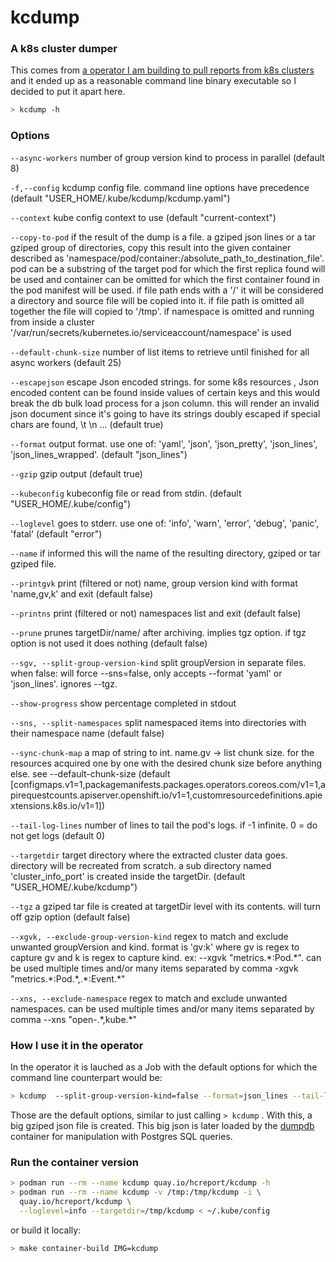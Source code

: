 # kcdump
### A k8s cluster dumper

This comes from [a operator I am building to pull reports from k8s clusters](https://github.com/mauricioscastro/hcreport/tree/dev) and it ended up as a reasonable command line binary executable so I decided to put it apart here. 

```bash
> kcdump -h
```

### Options
`--async-workers` number of group version kind to process in parallel (default 8)

`-f,--config` kcdump config file. command line options have precedence (default "USER_HOME/.kube/kcdump/kcdump.yaml")

`--context` kube config context to use (default "current-context")

`--copy-to-pod` if the result of the dump is a file. a gziped json lines or a tar gziped group of directories, copy this result into the given container described as 'namespace/pod/container:/absolute_path_to_destination_file'. pod can be a substring of the target pod for which the first replica found will be used and container can be omitted for which the first container found in the pod manifest will be used. if file path ends with a '/' it will be considered a directory and source file will be copied into it. if file path is omitted all together the file will copied to '/tmp'. if namespace is omitted and running from inside a cluster '/var/run/secrets/kubernetes.io/serviceaccount/namespace' is used

`--default-chunk-size` number of list items to retrieve until finished for all async workers (default 25)

`--escapejson` escape Json encoded strings. for some k8s resources , Json encoded content can be found inside values of certain keys and this would break the db bulk load process for a json column. this will render an invalid json document since it's going to have its strings doubly escaped if special chars are found, \t \n ... (default true)

`--format` output format. use one of: 'yaml', 'json', 'json_pretty', 'json_lines', 'json_lines_wrapped'. (default "json_lines")

`--gzip` gzip output (default true)

`--kubeconfig` kubeconfig file or read from stdin. (default "USER_HOME/.kube/config")

`--loglevel` goes to stderr. use one of: 'info', 'warn', 'error', 'debug', 'panic', 'fatal' (default "error")

`--name` if informed this will the name of the resulting directory, gziped or tar gziped file.

`--printgvk` print (filtered or not) name, group version kind with format 'name,gv,k' and exit (default false)

`--printns` print (filtered or not) namespaces list and exit (default false)

`--prune` prunes targetDir/name/ after archiving. implies tgz option. if tgz option is not used it does nothing (default false)

`--sgv, --split-group-version-kind` split groupVersion in separate files. when false: will force --sns=false, only accepts --format 'yaml' or 'json_lines'. ignores --tgz.

`--show-progress` show percentage completed in stdout

`--sns, --split-namespaces` split namespaced items into directories with their namespace name (default false)

`--sync-chunk-map` a map of string to int. name.gv -> list chunk size. for the resources acquired one by one with the desired chunk size before anything else. see --default-chunk-size (default [configmaps.v1=1,packagemanifests.packages.operators.coreos.com/v1=1,apirequestcounts.apiserver.openshift.io/v1=1,customresourcedefinitions.apiextensions.k8s.io/v1=1])

`--tail-log-lines` number of lines to tail the pod's logs. if -1 infinite. 0 = do not get logs (default 0)

`--targetdir` target directory where the extracted cluster data goes. directory will be recreated from scratch. a sub directory named 'cluster_info_port' is created inside the targetDir. (default "USER_HOME/.kube/kcdump")

`--tgz` a gziped tar file is created at targetDir level with its contents. will turn off gzip option (default false)

`--xgvk, --exclude-group-version-kind` regex to match and exclude unwanted groupVersion and kind. format is 'gv:k' where gv is regex to capture gv and k is regex to capture kind. ex: --xgvk "metrics.\*:Pod.\*". can be used multiple times and/or many items separated by comma -xgvk "metrics.\*:Pod.\*,.\*:Event.\*"

`--xns, --exclude-namespace` regex to match and exclude unwanted namespaces. can be used multiple times and/or many items separated by comma --xns "open-.\*,kube.\*"

### How I use it in the operator
In the operator it is lauched as a Job with the default options for which the command line counterpart would be:
```bash
> kcdump  --split-group-version-kind=false --format=json_lines --tail-lines=0 --gzip=true --escapejson=true
```
Those are the default options, similar to just calling `> kcdump` . With this, a big gziped json file is created. This big json is later loaded by the [dumpdb](./dumpdb/) container for manipulation with Postgres SQL queries.

### Run the container version
```bash
> podman run --rm --name kcdump quay.io/hcreport/kcdump -h
> podman run --rm --name kcdump -v /tmp:/tmp/kcdump -i \
  quay.io/hcreport/kcdump \
  --loglevel=info --targetdir=/tmp/kcdump < ~/.kube/config
```
or build it locally:
```bash
> make container-build IMG=kcdump
```
